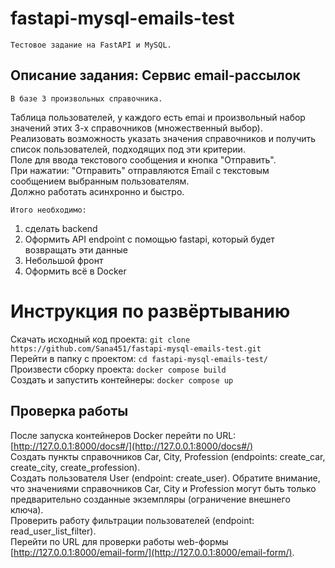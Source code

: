 # fastapi-mysql-emails-test
    Тестовое задание на FastAPI и MySQL.

## Описание задания: Сервис email-рассылок

    В базе 3 произвольных справочника.    
Таблица пользователей, у каждого есть emai и произвольный набор значений этих 3-х справочников (множественный выбор).    
Реализовать возможность указать значения справочников и получить список пользователей, подходящих под эти критерии.    
Поле для ввода текстового сообщения и кнопка "Отправить".    
При нажатии: "Отправить" отправляются Email с текстовым сообщением выбранным пользователям.    
Должно работать асинхронно и быстро.    

    Итого необходимо:
1. сделать backend
2. Оформить API endpoint с помощью fastapi, который будет возвращать эти данные
3. Небольшой фронт
4. Оформить всё в Docker

# Инструкция по развёртыванию
Скачать исходный код проекта: `git clone https://github.com/Sana451/fastapi-mysql-emails-test.git`    
Перейти в папку с проектом: `cd fastapi-mysql-emails-test/`    
Произвести сборку проекта: `docker compose build`    
Создать и запустить контейнеры: `docker compose up`    

## Проверка работы
После запуска контейнеров Docker перейти по URL: [http://127.0.0.1:8000/docs#/](http://127.0.0.1:8000/docs#/)    
Создать пункты справочников Car, City, Profession (endpoints: create_car, create_city, create_profession).    
Создать пользователя User (endpoint: create_user). Обратите внимание, что значениями справочников Car, City и Profession 
могут быть только предварительно созданные экземпляры (ограничение внешнего ключа).    
Проверить работу фильтрации пользователей (endpoint: read_user_list_filter).    
Перейти по URL для проверки работы web-формы [http://127.0.0.1:8000/email-form/](http://127.0.0.1:8000/email-form/).    
